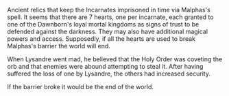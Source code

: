 Ancient relics that keep the Incarnates imprisoned in time via Malphas's spell. It seems that there are 7 hearts, one per incarnate, each granted to one of the Dawnborn's loyal mortal kingdoms as signs of trust to be defended against the darkness. They may also have additional magical powers and access. Supposedly, if all the hearts are used to break Malphas's barrier the world will end.

When Lysandre went mad, he believed that the Holy Order was coveting the orb and that enemies were abound attempting to steal it. After having suffered the loss of one by Lysandre, the others had increased security.

If the barrier broke it would be the end of the world.